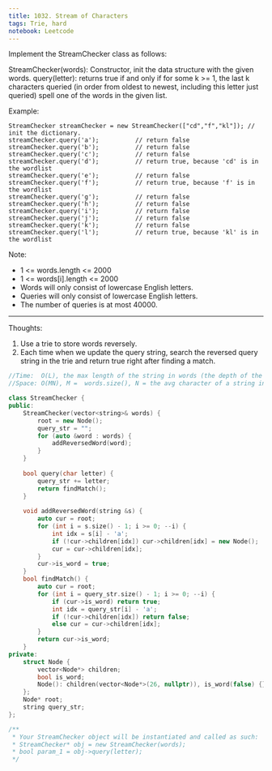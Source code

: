 ```yaml
---
title: 1032. Stream of Characters
tags: Trie, hard
notebook: Leetcode
---
```


Implement the StreamChecker class as follows:

StreamChecker(words): Constructor, init the data structure with the given words.
query(letter): returns true if and only if for some k >= 1, the last k characters queried (in order from oldest to newest, including this letter just queried) spell one of the words in the given list.

Example:
```
StreamChecker streamChecker = new StreamChecker(["cd","f","kl"]); // init the dictionary.
streamChecker.query('a');          // return false
streamChecker.query('b');          // return false
streamChecker.query('c');          // return false
streamChecker.query('d');          // return true, because 'cd' is in the wordlist
streamChecker.query('e');          // return false
streamChecker.query('f');          // return true, because 'f' is in the wordlist
streamChecker.query('g');          // return false
streamChecker.query('h');          // return false
streamChecker.query('i');          // return false
streamChecker.query('j');          // return false
streamChecker.query('k');          // return false
streamChecker.query('l');          // return true, because 'kl' is in the wordlist
```
Note:

- 1 <= words.length <= 2000
- 1 <= words[i].length <= 2000
- Words will only consist of lowercase English letters.
- Queries will only consist of lowercase English letters.
- The number of queries is at most 40000.

----------
Thoughts:
1. Use a trie to store words reversely.
2. Each time when we update the query string, search the reversed query string in the trie and return true right after finding a match.

```c++
//Time:  O(L), the max length of the string in words (the depth of the trie)
//Space: O(MN), M =  words.size(), N = the avg character of a string in words (MN = the upper bound of the total number of character stored in the trie)

class StreamChecker {
public:
    StreamChecker(vector<string>& words) {
        root = new Node();
        query_str = "";
        for (auto &word : words) {
            addReversedWord(word);
        }
    }
    
    bool query(char letter) {
        query_str += letter;
        return findMatch();
    }
    
    void addReversedWord(string &s) {
        auto cur = root;
        for (int i = s.size() - 1; i >= 0; --i) {
            int idx = s[i] - 'a';
            if (!cur->children[idx]) cur->children[idx] = new Node();
            cur = cur->children[idx];
        }
        cur->is_word = true;
    }
    bool findMatch() {
        auto cur = root;
        for (int i = query_str.size() - 1; i >= 0; --i) {
            if (cur->is_word) return true;
            int idx = query_str[i] - 'a';
            if (!cur->children[idx]) return false;
            else cur = cur->children[idx];
        }
        return cur->is_word;
    }
private:
    struct Node {
        vector<Node*> children;
        bool is_word;
        Node(): children(vector<Node*>(26, nullptr)), is_word(false) {}
    };
    Node* root;
    string query_str;
};

/**
 * Your StreamChecker object will be instantiated and called as such:
 * StreamChecker* obj = new StreamChecker(words);
 * bool param_1 = obj->query(letter);
 */
```